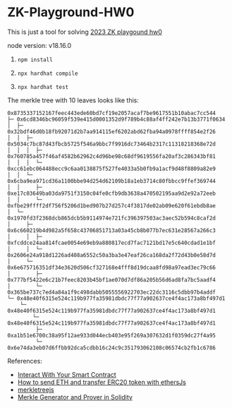 # ZK-Playground-HW0

This is just a tool for solving [2023 ZK playgound hw0](https://hackmd.io/@ChiHaoLu/zkplayground2-hw0)

node version: v18.16.0

1. `npm install`

2. `npx hardhat compile`

3. `npx hardhat test`

The merkle tree with 10 leaves looks like this:

```
0x8735337152167feec443ede60bd7cf19e2057acaf7be9617551b10abac7cc544
├─ 0x6cd8346bc96059f539e415d0001352d9f789b4c88af4ff242e7b13b3771f0634
│  ├─ 0x32bdf46d0b18fb92071d2b7aa914115ef6202abd62fba94a0978ffff854e2f26
│  │  ├─ 0x5034c7bc87d43fbcb5725f546a9bbc7f9916dc73464b2317c11318218368e72d
│  │  │  ├─ 0x760785a457f46af4582b62962c4d96be98c68df9619556fa20af3c286343bf81
│  │  │  └─ 0xcc61ebc064488ecc9c6aa0138875f527fe4033a5b0fb9a1acf9d48f8809a82e9
│  │  └─ 0x6cba9ea971cd36a1100bbe94d254d62109b18a1eb3714c80fbbcc9ffef369744
│  │     ├─ 0xe17c03649ba03da9751f3150c04fe0cfb9db3638a470502195aa9d2e92a72eeb
│  │     └─ 0xfbe29ffff2df756f5206d1bed907b27d257c4f3817de02ab09e620f61ebdb8ae
│  └─ 0x1970fd3f2368dcb865dcb5b9114974e721fc396397503ac3aec52b594c8caf2d
│     ├─ 0x6c660219b4d982a5f658c43706851713a03a45cb8b077b7ec631e28567a266c3
│     │  ├─ 0xfcddce24aa814fcae0054e69eb9a880817ecd7fac7121bd17e5c640cdad1e1bf
│     │  └─ 0x2606e24a918d1226ad408a6552c50a3ba3e47eaf26ca168da2f72d43b0e58d7d
│     └─ 0x6e675716351df34e3620d506cf327168e4fff8d19dcaa8fd98a97ead3ec79c66
│        ├─ 0x777bf5422e6c21b7feec8203b45bf1ae070d7df86a205b56d6ad8fa7bc5aadf4
│        └─ 0x365be737c7ed4a84a1f9c498dabb5055556922703ec22dc3116c5dbb97b4addf
└─ 0x48e40f6315e524c119b977fa35981dbdc77f77a902637ce4f4ac173a8bf497d1
    └─ 0x48e40f6315e524c119b977fa35981dbdc77f77a902637ce4f4ac173a8bf497d1
        └─ 0x48e40f6315e524c119b977fa35981dbdc77f77a902637ce4f4ac173a8bf497d1
         ├─ 0xa1b51e6700c38a95f12ae933d044ecb403e95f269a307632d1f0359dc27f4a95
         └─ 0x6e74da3eb07d6ffbb92dca5cdbb16c24c9c351793062108c06574cb2fb1c6786
```

References:
- [Interact With Your Smart Contract](https://www.web3.university/tracks/create-a-smart-contract/interact-with-your-smart-contract)
- [How to send ETH and transfer ERC20 token with ethersJs](https://www.youtube.com/watch?v=c8Pkz1NqWNw&ab_channel=CodeWithJoe)
- [merkletreejs](https://github.com/merkletreejs/merkletreejs#Getting-started)
- [Merkle Generator and Prover in Solidity](https://github.com/dmfxyz/murky)